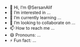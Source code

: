 - 👋 Hi, I’m @SersanAlif
- 👀 I’m interested in ...
- 🌱 I’m currently learning ...
- 💞️ I’m looking to collaborate on ...
- 📫 How to reach me ...
- 😄 Pronouns: ...
- ⚡ Fun fact: ...

<!---
SersanAlif/SersanAlif is a ✨ special ✨ repository because its `README.md` (this file) appears on your GitHub profile.
You can click the Preview link to take a look at your changes.
--->
